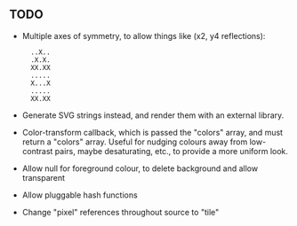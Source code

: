 ## TODO

* Multiple axes of symmetry, to allow things like (x2, y4 reflections):

		..X..
		.X.X.
		XX.XX
		.....
		X...X
		.....
		XX.XX

* Generate SVG strings instead, and render them with an external library.
* Color-transform callback, which is passed the "colors" array, and must
  return a "colors" array. Useful for nudging colours away from low-contrast
  pairs, maybe desaturating, etc., to provide a more uniform look.
* Allow null for foreground colour, to delete background and allow transparent
* Allow pluggable hash functions
* Change "pixel" references throughout source to "tile"